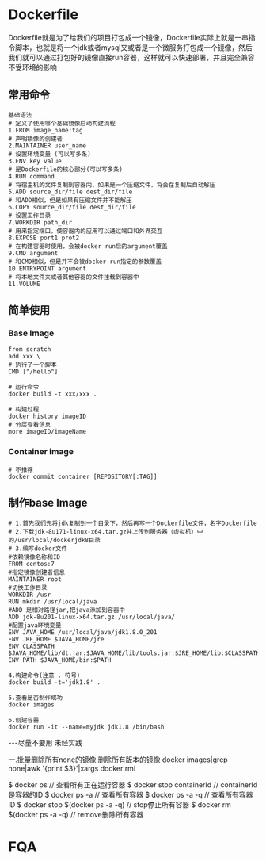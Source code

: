 # Dockerfile

​		Dockerfile就是为了给我们的项目打包成一个镜像，Dockerfile实际上就是一串指令脚本，也就是将一个jdk或者mysql又或者是一个微服务打包成一个镜像，然后我们就可以通过打包好的镜像直接run容器，这样就可以快速部署，并且完全兼容不受环境的影响

## 常用命令

```shell
基础语法
# 定义了使用哪个基础镜像启动构建流程
1.FROM image_name:tag
# 声明镜像的创建者
2.MAINTAINER user_name
# 设置环境变量 (可以写多条)
3.ENV key value
# 是Dockerfile的核心部分(可以写多条)
4.RUN command
# 将宿主机的文件复制到容器内，如果是一个压缩文件，将会在复制后自动解压
5.ADD source_dir/file dest_dir/file
# 和ADD相似，但是如果有压缩文件并不能解压
6.COPY source_dir/file dest_dir/file 
# 设置工作目录
7.WORKDIR path_dir
# 用来指定端口，使容器内的应用可以通过端口和外界交互
8.EXPOSE port1 prot2
# 在构建容器时使用，会被docker run后的argument覆盖
9.CMD argument
# 和CMD相似，但是并不会被docker run指定的参数覆盖
10.ENTRYPOINT argument
# 将本地文件夹或者其他容器的文件挂载到容器中
11.VOLUME 
```



## 简单使用

### Base Image

```shell
from scratch
add xxx \
# 执行了一个脚本
CMD ["/hello"]
```

```shell
# 运行命令
docker build -t xxx/xxx .
```

```shell
# 构建过程
docker history imageID
# 分层查看信息
more imageID/imageName
```

### Container image

```shell
# 不推荐
docker commit container [REPOSITORY[:TAG]]
```

## 制作base Image	

```shell
# 1.首先我们先将jdk复制到一个目录下，然后再写一个Dockerfile文件，名字Dockerfile
# 2.下载jdk-8u171-linux-x64.tar.gz并上传到服务器（虚拟机）中的/usr/local/dockerjdk8目录
# 3.编写docker文件
#依赖镜像名称和ID
FROM centos:7
#指定镜像创建者信息
MAINTAINER root
#切换工作目录
WORKDIR /usr
RUN mkdir /usr/local/java
#ADD 是相对路径jar,把java添加到容器中
ADD jdk-8u201-linux-x64.tar.gz /usr/local/java/
#配置java环境变量
ENV JAVA_HOME /usr/local/java/jdk1.8.0_201
ENV JRE_HOME $JAVA_HOME/jre
ENV CLASSPATH $JAVA_HOME/lib/dt.jar:$JAVA_HOME/lib/tools.jar:$JRE_HOME/lib:$CLASSPATH
ENV PATH $JAVA_HOME/bin:$PATH

4.构建命令(注意 . 符号)
docker build -t='jdk1.8' .

5.查看是否制作成功
docker images

6.创建容器
docker run -it --name=myjdk jdk1.8 /bin/bash
```




---尽量不要用 未经实践

一.批量删除所有none的镜像
删除所有<none>版本的镜像
docker images|grep none|awk '{print $3}'|xargs docker rmi

$ docker ps // 查看所有正在运行容器 
$ docker stop containerId // containerId 是容器的ID 
$ docker ps -a // 查看所有容器 $ docker ps -a -q // 查看所有容器ID 
$ docker stop $(docker ps -a -q) //  stop停止所有容器 
$ docker rm $(docker ps -a -q) //   remove删除所有容器

# FQA